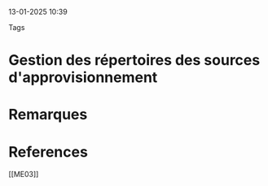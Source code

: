 13-01-2025 10:39

Tags 

# Gestion des répertoires des sources d'approvisionnement


# Remarques


# References
[[ME03]]